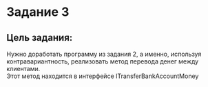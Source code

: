 ﻿# Задание 3
**Цель задания:**
-
Нужно доработать программу из задания 2, а именно, используя контравариантность,
реализовать метод перевода денег между клиентами.  
Этот метод находится в интерфейсе ITransferBankAccountMoney